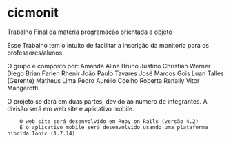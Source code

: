 # cicmonit
Trabalho Final da matéria programação orientada a objeto

Esse Trabalho tem o intuito de facilitar a inscrição da monitoria para os professores/alunos

O grupo é composto por:
        Amanda Aline
        Bruno Justino
        Christian Werner
        Diego Brian
        Farlen Rhenir
        João Paulo Tavares
        José Marcos Gois
        Luan Talles (Gerente)
        Matheus Lima
        Pedro Aurélio Coelho
        Roberta Renally
        Vitor Mangerotti

O projeto se dará em duas partes, devido ao número de integrantes. 
        A divisão será em web site e aplicativo mobile.
        
        O web site será desenvolvido em Ruby on Rails (versão 4.2)
        E o aplicativo mobile será desenvolvido usando uma plataforma hibrída Ionic (1.7.14)
        




